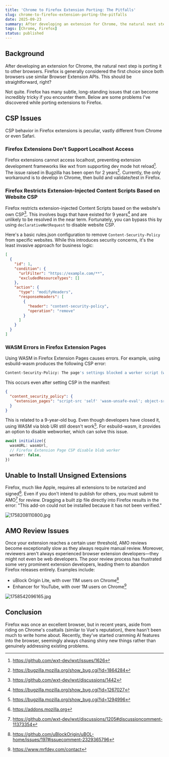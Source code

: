 ```yaml
---
title: 'Chrome to Firefox Extension Porting: The Pitfalls'
slug: chrome-to-firefox-extension-porting-the-pitfalls
date: 2025-09-23
summary: After developing an extension for Chrome, the natural next step is porting it to other browsers. Firefox is generally considered the first choice since both browsers use similar Browser Extension APIs. This should be straightforward, right?
tags: [Chrome, Firefox]
status: published
---
```


## Background

After developing an extension for Chrome, the natural next step is porting it to other browsers. Firefox is generally considered the first choice since both browsers use similar Browser Extension APIs. This should be straightforward, right?

Not quite. Firefox has many subtle, long-standing issues that can become incredibly tricky if you encounter them. Below are some problems I've discovered while porting extensions to Firefox.

## CSP Issues

CSP behavior in Firefox extensions is peculiar, vastly different from Chrome or even Safari.

### Firefox Extensions Don't Support Localhost Access

Firefox extensions cannot access localhost, preventing extension development frameworks like wxt from supporting dev mode hot reload[^1]. The issue raised in Bugzilla has been open for 2 years[^2]. Currently, the only workaround is to develop in Chrome, then build and validate/test in Firefox.

[^1]: <https://github.com/wxt-dev/wxt/issues/1626>
[^2]: <https://bugzilla.mozilla.org/show_bug.cgi?id=1864284>

### Firefox Restricts Extension-Injected Content Scripts Based on Website CSP

Firefox restricts extension-injected Content Scripts based on the website's own CSP[^3]. This involves bugs that have existed for 9 years[^4] and are unlikely to be resolved in the near term. Fortunately, you can bypass this by using `declarativeNetRequest` to disable website CSP.

[^3]: <https://github.com/wxt-dev/wxt/discussions/1442>
[^4]: <https://bugzilla.mozilla.org/show_bug.cgi?id=1267027>

Here's a basic rules.json configuration to remove `Content-Security-Policy` from specific websites. While this introduces security concerns, it's the least invasive approach for business logic:

```json
[
  {
    "id": 1,
    "condition": {
      "urlFilter": "https://example.com/**",
      "excludedResourceTypes": []
    },
    "action": {
      "type": "modifyHeaders",
      "responseHeaders": [
        {
          "header": "content-security-policy",
          "operation": "remove"
        }
      ]
    }
  }
]
```

### WASM Errors in Firefox Extension Pages

Using WASM in Firefox Extension Pages causes errors. For example, using esbuild-wasm produces the following CSP error:

```sh
Content-Security-Policy: The page's settings blocked a worker script (worker-src) at blob:moz-extension://708674c8-9b11-450a-9552-c0e679d39d8e/0dff485f-4f32-4d1a-a109-8ca61a3037a2 from being executed because it violates the following directive: "script-src 'self' 'wasm-unsafe-eval'"
```

This occurs even after setting CSP in the manifest:

```json
{
  "content_security_policy": {
    "extension_pages": "script-src 'self' 'wasm-unsafe-eval'; object-src 'self';"
  }
}
```

This is related to a 9-year-old bug. Even though developers have closed it, using WASM via blob URI still doesn't work[^5].
For esbuild-wasm, it provides an option to disable webworker, which can solve this issue.

```ts
await initialize({
  wasmURL: wasmUrl,
  // Firefox Extension Page CSP disable blob worker
  worker: false,
})
```

[^5]: <https://bugzilla.mozilla.org/show_bug.cgi?id=1294996>

## Unable to Install Unsigned Extensions

Firefox, much like Apple, requires all extensions to be notarized and signed[^6]. Even if you don't intend to publish for others, you must submit to AMO[^7] for review. Dragging a built zip file directly into Firefox results in the error: "This add-on could not be installed because it has not been verified."

![1758208110800.jpg](https://blog.rxliuli.com/resources/00163608ce8f4526b771af6e62b832da.jpg)

[^6]: <https://addons.mozilla.org>
[^7]: <https://github.com/wxt-dev/wxt/discussions/1205#discussioncomment-11373354>

## AMO Review Issues

Once your extension reaches a certain user threshold, AMO reviews become exceptionally slow as they always require manual review. Moreover, reviewers aren't always experienced browser extension developers—they might not even be web developers. The poor review process has frustrated some very prominent extension developers, leading them to abandon Firefox releases entirely. Examples include:

- uBlock Origin Lite, with over 11M users on Chrome[^11]
- Enhancer for YouTube, with over 1M users on Chrome[^12]

![1758542096165.jpg](https://blog.rxliuli.com/resources/51a1340c954c4a5fb5552ed98b45fcda.jpg)

[^11]: <https://github.com/uBlockOrigin/uBOL-home/issues/197#issuecomment-2329365796>
[^12]: <https://www.mrfdev.com/contact>

## Conclusion

Firefox was once an excellent browser, but in recent years, aside from riding on Chrome's coattails (similar to Vue's reputation), there hasn't been much to write home about. Recently, they've started cramming AI features into the browser, seemingly always chasing shiny new things rather than genuinely addressing existing problems.

